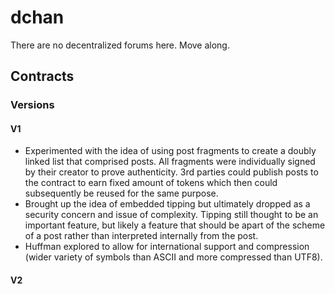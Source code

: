 # dchan

There are no decentralized forums here. Move along.

## Contracts

### Versions

#### V1

- Experimented with the idea of using post fragments to create a doubly linked list that comprised posts. All fragments were individually signed by their creator to prove authenticity. 3rd parties could publish posts to the contract to earn fixed amount of tokens which then could subsequently be reused for the same purpose.
- Brought up the idea of embedded tipping but ultimately dropped as a security concern and issue of complexity. Tipping still thought to be an important feature, but likely a feature that should be apart of the scheme of a post rather than interpreted internally from the post.
- Huffman explored to allow for international support and compression (wider variety of symbols than ASCII and more compressed than UTF8).

#### V2